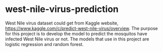 # west-nile-virus-prediction

West Nile virus dataset could get from Kaggle website, https://www.kaggle.com/c/predict-west-nile-virus/overview. The purpose for this project is to develop the model to predict the mosquitos have infected West Nile virus or not. The models that use in this project are logistic regression and random forest.
